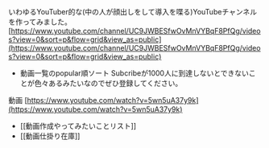 
いわゆるYouTuber的な(中の人が顔出しをして導入を喋る)YouTubeチャンネルを作ってみました。
[https://www.youtube.com/channel/UC9JWBESfwOvMnVYBqF8PfQg/videos?view=0&sort=p&flow=grid&view_as=public](https://www.youtube.com/channel/UC9JWBESfwOvMnVYBqF8PfQg/videos?view=0&sort=p&flow=grid&view_as=public)
- 動画一覧のpopular順ソート
Subcribeが1000人に到達しないとできないことが色々あるみたいなのでぜひ登録してください。

動画
[https://www.youtube.com/watch?v=5wn5uA37y9k](https://www.youtube.com/watch?v=5wn5uA37y9k)

- [[動画作成やってみたいことリスト]]
- [[動画仕掛り在庫]]
